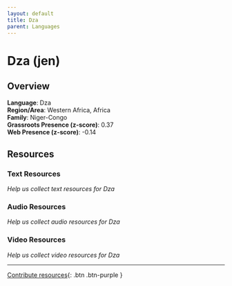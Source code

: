 ```yaml
---
layout: default
title: Dza
parent: Languages
---
```


# Dza (jen)

## Overview

**Language**: Dza  
**Region/Area**: Western Africa, Africa  
**Family**: Niger-Congo  
**Grassroots Presence (z-score)**: 0.37  
**Web Presence (z-score)**: -0.14  

## Resources

### Text Resources
*Help us collect text resources for Dza*

### Audio Resources
*Help us collect audio resources for Dza*

### Video Resources
*Help us collect video resources for Dza*

---

[Contribute resources](https://forms.office.com/e/1SfLJx3u1r){: .btn .btn-purple }
